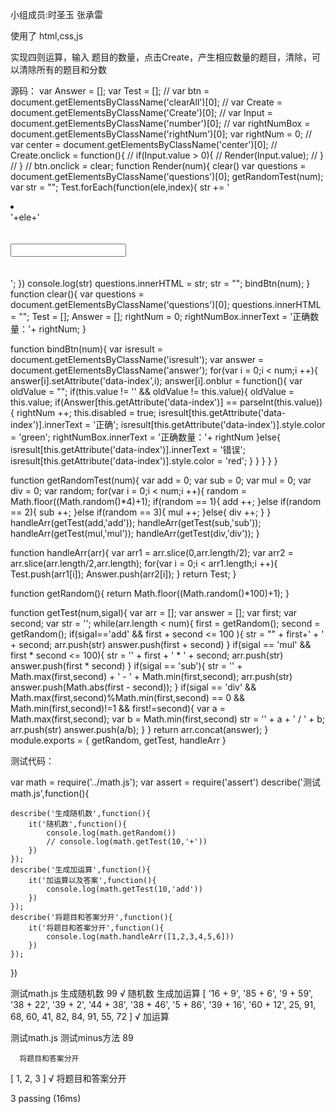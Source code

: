 小组成员:时圣玉   张承雷

使用了 html,css,js  

实现四则运算，输入 题目的数量，点击Create，产生相应数量的题目，清除，可以清除所有的题目和分数

源码：
var Answer = [];
var Test = [];
// var btn = document.getElementsByClassName('clearAll')[0];
// var Create = document.getElementsByClassName('Create')[0];
// var Input = document.getElementsByClassName('number')[0];
// var rightNumBox = document.getElementsByClassName('rightNum')[0];
var rightNum = 0;
// var center = document.getElementsByClassName('center')[0];
// Create.onclick = function(){
// 	if(Input.value > 0){
// 		Render(Input.value);
// 	}
// }
// btn.onclick = clear;
function Render(num){
	clear()
	var questions = document.getElementsByClassName('questions')[0];
	getRandomTest(num);
	var str = "";
	Test.forEach(function(ele,index){
		str += '<li class="question">\
					<div class="title">'+ele+'</div>\
					<div class="answerbox">\
						<input class="answer" type="text">\
					</div>\
					<div class="isresult"></div>\
				</li>';
	})
	console.log(str)
	questions.innerHTML = str;
	str = "";
	bindBtn(num);
}
function clear(){
	var questions = document.getElementsByClassName('questions')[0];
	questions.innerHTML = "";
	Test = [];
	Answer = [];
	rightNum = 0;
	rightNumBox.innerText = '正确数量：'+ rightNum;
}



function bindBtn(num){
	var isresult = document.getElementsByClassName('isresult');
	var answer = document.getElementsByClassName('answer');
	for(var i = 0;i < num;i ++){
		answer[i].setAttribute('data-index',i);
		answer[i].onblur = function(){
			var oldValue = "";
			if(this.value != '' && oldValue != this.value){
				oldValue = this.value;
				if(Answer[this.getAttribute('data-index')] == parseInt(this.value)){
					rightNum ++;
					this.disabled = true;
					isresult[this.getAttribute('data-index')].innerText = '正确';
					isresult[this.getAttribute('data-index')].style.color = 'green';
					rightNumBox.innerText = '正确数量：'+ rightNum
				}else{
					isresult[this.getAttribute('data-index')].innerText = '错误';
					isresult[this.getAttribute('data-index')].style.color = 'red';
				}
			}
		}
	}
}

function getRandomTest(num){
	var add = 0;
	var sub = 0;
	var mul = 0;
	var div = 0;
	var random;
	for(var i = 0;i < num;i ++){
		random = Math.floor((Math.random()*4)+1);
		if(random == 1){
			add ++;
		}else if(random == 2){
			sub ++;
		}else if(random == 3){
			mul ++;
		}else{
			div ++;
		}
	}
	handleArr(getTest(add,'add'));
	handleArr(getTest(sub,'sub'));
	handleArr(getTest(mul,'mul'));
	handleArr(getTest(div,'div'));
}

function handleArr(arr){
	var arr1 = arr.slice(0,arr.length/2);
	var arr2 = arr.slice(arr.length/2,arr.length);
	for(var i = 0;i < arr1.length;i ++){
		Test.push(arr1[i]);
		Answer.push(arr2[i]);
    }
    return Test;
}

function getRandom(){
	return Math.floor((Math.random()*100)+1);
}

function getTest(num,sigal){
	var arr = [];
	var answer = [];
	var first;
	var second;
	var str = '';
	while(arr.length < num){
		first = getRandom();
		second = getRandom();
		if(sigal=='add' && first + second <= 100 ){
			str = "" + first+' + ' + second;
			arr.push(str)
			answer.push(first + second)
		}
		if(sigal == 'mul' && first * second <= 100){
			str = '' + first + ' * ' + second; 
			arr.push(str)
			answer.push(first * second)
		}
		if(sigal == 'sub'){
			str = '' + Math.max(first,second) + ' - ' + Math.min(first,second);
			arr.push(str)
			answer.push(Math.abs(first - second));
		}
		if(sigal == 'div' && Math.max(first,second)%Math.min(first,second) == 0 && Math.min(first,second)!=1 && first!=second){
			var a  = Math.max(first,second);
			var b = Math.min(first,second)
			str = '' + a + ' / ' + b;
			arr.push(str)
			answer.push(a/b);
		}
	}
	return arr.concat(answer);
}
module.exports = {
    getRandom,
    getTest,
    handleArr
}

测试代码：

var math = require('../math.js');
var assert = require('assert')
describe('测试math.js',function(){

    describe('生成随机数',function(){
        it('随机数',function(){
            console.log(math.getRandom())
            // console.log(math.getTest(10,'+'))
        })
    });
    describe('生成加运算',function(){
        it('加运算以及答案',function(){
            console.log(math.getTest(10,'add'))
        })
    });
    describe('将题目和答案分开',function(){
        it('将题目和答案分开',function(){
            console.log(math.handleArr([1,2,3,4,5,6]))
        })
    });
})



  测试math.js
    生成随机数
99
      √ 随机数
    生成加运算
[ '16 + 9',
  '85 + 6',
  '9 + 59',
  '38 + 22',
  '39 + 2',
  '44 + 38',
  '38 + 46',
  '5 + 86',
  '39 + 16',
  '60 + 12',
  25,
  91,
  68,
  60,
  41,
  82,
  84,
  91,
  55,
  72 ]
      √ 加运算
      
      
      
  测试math.js
    测试minus方法
89
      
      将题目和答案分开
[ 1, 2, 3 ]
      √ 将题目和答案分开


  3 passing (16ms)
